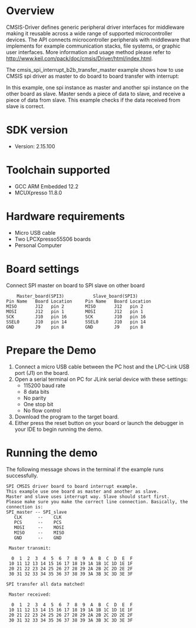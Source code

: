 Overview
========
CMSIS-Driver defines generic peripheral driver interfaces for middleware making it reusable across a wide 
range of supported microcontroller devices. The API connects microcontroller peripherals with middleware 
that implements for example communication stacks, file systems, or graphic user interfaces. 
More information and usage method please refer to http://www.keil.com/pack/doc/cmsis/Driver/html/index.html.

The cmsis_spi_interrupt_b2b_transfer_master example shows how to use CMSIS spi driver as master to do board to board transfer 
with interrupt:

In this example, one spi instance as master and another spi instance on the other board as slave. Master sends a 
piece of data to slave, and receive a piece of data from slave. This example checks if the data received from 
slave is correct.

SDK version
===========
- Version: 2.15.100

Toolchain supported
===================
- GCC ARM Embedded  12.2
- MCUXpresso  11.8.0

Hardware requirements
=====================
- Micro USB cable
- Two LPCXpresso55S06 boards
- Personal Computer

Board settings
==============
Connect SPI master on board to SPI slave on other board
~~~~~~~~~~~~~~~~~~~~~~~~~~~~~~~~~~~~~~~~~~~~~~~~~~~~~~
    Master_board(SPI3)           Slave_board(SPI3)                          
Pin Name   Board Location     Pin Name   Board Location                     
MISO       J12   pin 2        MISO       J12   pin 2
MOSI       J12   pin 1        MOSI       J12   pin 1
SCK        J10   pin 16       SCK        J10   pin 16
SSEL0      J10   pin 14       SSEL0      J10   pin 14
GND        J9    pin 8        GND        J9    pin 8
~~~~~~~~~~~~~~~~~~~~~~~~~~~~~~~~~~~~~~~~~~~~~~~~~~~~~~

Prepare the Demo
================
1. Connect a micro USB cable between the PC host and the LPC-Link USB port (J1) on the board.
2. Open a serial terminal on PC for JLink serial device with these settings:
   - 115200 baud rate
   - 8 data bits
   - No parity
   - One stop bit
   - No flow control
3. Download the program to the target board.
4. Either press the reset button on your board or launch the debugger in your IDE to begin running
   the demo.

Running the demo
================
The following message shows in the terminal if the example runs successfully.

~~~~~~~~~~~~~~~~~~~~~~~~~~~~
SPI CMSIS driver board to board interrupt example.
This example use one board as master and another as slave.
Master and slave uses interrupt way. Slave should start first. 
Please make sure you make the correct line connection. Basically, the connection is: 
SPI_master -- SPI_slave   
   CLK      --    CLK  
   PCS      --    PCS 
   MOSI     --    MOSI 
   MISO     --    MISO 
   GND      --    GND 

 Master transmit:

  0  1  2  3  4  5  6  7  8  9  A  B  C  D  E  F
 10 11 12 13 14 15 16 17 18 19 1A 1B 1C 1D 1E 1F
 20 21 22 23 24 25 26 27 28 29 2A 2B 2C 2D 2E 2F
 30 31 32 33 34 35 36 37 38 39 3A 3B 3C 3D 3E 3F
 
SPI transfer all data matched! 

 Master received:

  0  1  2  3  4  5  6  7  8  9  A  B  C  D  E  F
 10 11 12 13 14 15 16 17 18 19 1A 1B 1C 1D 1E 1F
 20 21 22 23 24 25 26 27 28 29 2A 2B 2C 2D 2E 2F
 30 31 32 33 34 35 36 37 38 39 3A 3B 3C 3D 3E 3F
~~~~~~~~~~~~~~~~~~~~~~~~~~~~
